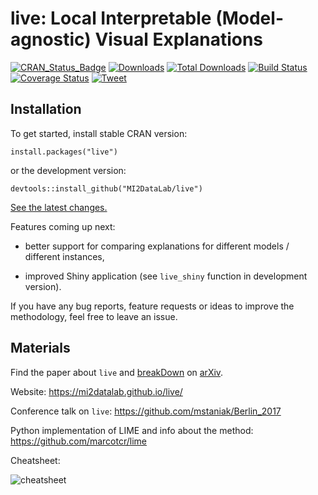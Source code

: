 # live: Local Interpretable (Model-agnostic) Visual Explanations

[![CRAN_Status_Badge](http://www.r-pkg.org/badges/version/live)](https://CRAN.R-project.org/package=live)
[![Downloads](http://cranlogs.r-pkg.org/badges/live)](https://CRAN.R-project.org/package=live)
[![Total Downloads](http://cranlogs.r-pkg.org/badges/grand-total/live?color=orange)](https://cranlogs.r-pkg.org/badges/grand-total/live)
[![Build Status](https://travis-ci.org/MI2DataLab/live.svg?branch=master)](https://travis-ci.org/MI2DataLab/live)
[![Coverage Status](https://img.shields.io/codecov/c/github/MI2DataLab/live/master.svg)](https://codecov.io/github/MI2DataLab/live?branch=master)
[![Tweet](https://img.shields.io/twitter/url/http/shields.io.svg?style=social)](https://twitter.com/intent/tweet?text=The%20live%20package%20will%20help%20you%20explain%20your%20model%27s%20predictions%20by%20fitting%20a%20simpler%20model%20locally%20and%20visualizing%20it.%20Find%20out%20more%20at%0Ahttps://github.com/MI2DataLab/live%0A&hashtags=rstats,interpretableML,machinelearning,xAI)


## Installation

To get started, install stable CRAN version:

```
install.packages("live")
```

or the development version:

```
devtools::install_github("MI2DataLab/live")
```

[See the latest changes.](https://github.com/MI2DataLab/live/blob/master/NEWS.md)

Features coming up next:

  * better support for comparing explanations for different models / different instances,
  
  * improved Shiny application (see `live_shiny` function in development version).

If you have any bug reports, feature requests or ideas to improve the methodology, feel free to leave an issue.


## Materials

Find the paper about `live` and [breakDown](https://github.com/pbiecek/breakDown) on [arXiv](https://arxiv.org/abs/1804.01955).

Website: https://mi2datalab.github.io/live/

Conference talk on `live`: https://github.com/mstaniak/Berlin_2017

Python implementation of LIME and info about the method: https://github.com/marcotcr/lime


Cheatsheet:

![cheatsheet](https://raw.githubusercontent.com/MI2DataLab/live/master/cheatsheets/liveCheatsheet.png)

